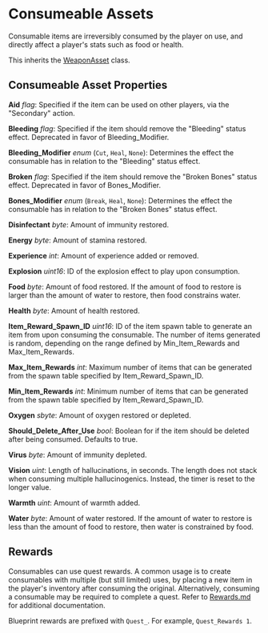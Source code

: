 Consumeable Assets
==================

Consumable items are irreversibly consumed by the player on use, and directly affect a player's stats such as food or health.

This inherits the [WeaponAsset](/ItemAsset/WeaponAsset.md) class.

Consumeable Asset Properties
----------------------------

**Aid** *flag*: Specified if the item can be used on other players, via the "Secondary" action.

**Bleeding** *flag*: Specified if the item should remove the "Bleeding" status effect. Deprecated in favor of Bleeding_Modifier.

**Bleeding_Modifier** *enum* (`Cut`, `Heal`, `None`): Determines the effect the consumable has in relation to the "Bleeding" status effect.

**Broken** *flag*: Specified if the item should remove the "Broken Bones" status effect. Deprecated in favor of Bones_Modifier.

**Bones_Modifier** *enum* (`Break`, `Heal`, `None`): Determines the effect the consumable has in relation to the "Broken Bones" status effect.

**Disinfectant** *byte*: Amount of immunity restored.

**Energy** *byte*: Amount of stamina restored.

**Experience** *int*: Amount of experience added or removed.

**Explosion** *uint16*: ID of the explosion effect to play upon consumption.

**Food** *byte*: Amount of food restored. If the amount of food to restore is larger than the amount of water to restore, then food constrains water.

**Health** *byte*: Amount of health restored.

**Item_Reward_Spawn_ID** *uint16*: ID of the item spawn table to generate an item from upon consuming the consumable. The number of items generated is random, depending on the range defined by Min_Item_Rewards and Max_Item_Rewards.

**Max_Item_Rewards** *int*: Maximum number of items that can be generated from the spawn table specified by Item_Reward_Spawn_ID.

**Min_Item_Rewards** *int*: Minimum number of items that can be generated from the spawn table specified by Item_Reward_Spawn_ID.

**Oxygen** *sbyte*: Amount of oxygen restored or depleted.

**Should_Delete_After_Use** *bool*: Boolean for if the item should be deleted after being consumed. Defaults to true.

**Virus** *byte*: Amount of immunity depleted.

**Vision** *uint*: Length of hallucinations, in seconds. The length does not stack when consuming multiple hallucinogenics. Instead, the timer is reset to the longer value.

**Warmth** *uint*: Amount of warmth added.

**Water** *byte*: Amount of water restored. If the amount of water to restore is less than the amount of food to restore, then water is constrained by food.

Rewards
-------

Consumables can use quest rewards. A common usage is to create consumables with multiple (but still limited) uses, by placing a new item in the player's inventory after consuming the original. Alternatively, consuming a consumable may be required to complete a quest. Refer to [Rewards.md](/NPCAsset/Rewards.md) for additional documentation.

Blueprint rewards are prefixed with `Quest_`. For example, `Quest_Rewards 1`.
